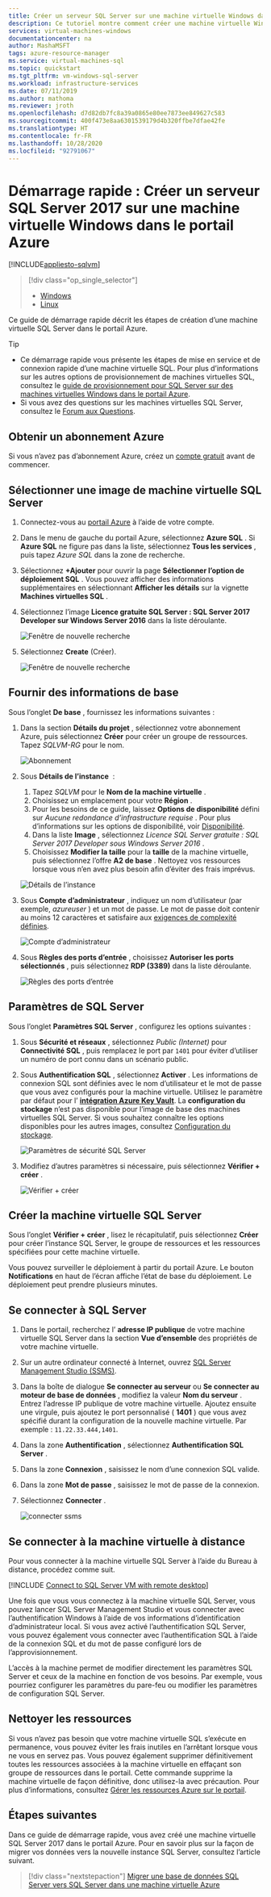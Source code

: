 ```yaml
---
title: Créer un serveur SQL Server sur une machine virtuelle Windows dans le portail Azure | Microsoft Docs
description: Ce tutoriel montre comment créer une machine virtuelle Windows avec SQL Server 2017 dans le portail Azure.
services: virtual-machines-windows
documentationcenter: na
author: MashaMSFT
tags: azure-resource-manager
ms.service: virtual-machines-sql
ms.topic: quickstart
ms.tgt_pltfrm: vm-windows-sql-server
ms.workload: infrastructure-services
ms.date: 07/11/2019
ms.author: mathoma
ms.reviewer: jroth
ms.openlocfilehash: d7d82db7fc8a39a0865e80ee7873ee849627c583
ms.sourcegitcommit: 400f473e8aa6301539179d4b320ffbe7dfae42fe
ms.translationtype: HT
ms.contentlocale: fr-FR
ms.lasthandoff: 10/28/2020
ms.locfileid: "92791067"
---
```

# <a name="quickstart-create-sql-server-2017-on-a-windows-virtual-machine-in-the-azure-portal"></a>Démarrage rapide : Créer un serveur SQL Server 2017 sur une machine virtuelle Windows dans le portail Azure

[!INCLUDE[appliesto-sqlvm](../../includes/appliesto-sqlvm.md)]


> [!div class="op_single_selector"]
> * [Windows](sql-vm-create-portal-quickstart.md)
> * [Linux](../linux/sql-vm-create-portal-quickstart.md)

Ce guide de démarrage rapide décrit les étapes de création d’une machine virtuelle SQL Server dans le portail Azure.


  > [!TIP]
  > - Ce démarrage rapide vous présente les étapes de mise en service et de connexion rapide d’une machine virtuelle SQL. Pour plus d’informations sur les autres options de provisionnement de machines virtuelles SQL, consultez le [guide de provisionnement pour SQL Server sur des machines virtuelles Windows dans le portail Azure](create-sql-vm-portal.md).
  > - Si vous avez des questions sur les machines virtuelles SQL Server, consultez le [Forum aux Questions](frequently-asked-questions-faq.md).

## <a name="get-an-azure-subscription"></a><a id="subscription"></a> Obtenir un abonnement Azure

Si vous n’avez pas d’abonnement Azure, créez un [compte gratuit](https://azure.microsoft.com/free/?WT.mc_id=A261C142F) avant de commencer.

## <a name="select-a-sql-server-vm-image"></a><a id="select"></a> Sélectionner une image de machine virtuelle SQL Server

1. Connectez-vous au [portail Azure](https://portal.azure.com) à l’aide de votre compte.

1. Dans le menu de gauche du portail Azure, sélectionnez **Azure SQL** . Si **Azure SQL** ne figure pas dans la liste, sélectionnez **Tous les services** , puis tapez *Azure SQL* dans la zone de recherche.
1. Sélectionnez **+Ajouter** pour ouvrir la page **Sélectionner l’option de déploiement SQL** . Vous pouvez afficher des informations supplémentaires en sélectionnant **Afficher les détails** sur la vignette **Machines virtuelles SQL** .
1. Sélectionnez l’image **Licence gratuite SQL Server : SQL Server 2017 Developer sur Windows Server 2016** dans la liste déroulante.

   ![Fenêtre de nouvelle recherche](./media/sql-vm-create-portal-quickstart/select-sql-2017-vm-image.png)

1. Sélectionnez **Create** (Créer).

   ![Fenêtre de nouvelle recherche](./media/sql-vm-create-portal-quickstart/create-sql-2017-vm-image.png)

## <a name="provide-basic-details"></a><a id="configure"></a> Fournir des informations de base

Sous l’onglet **De base** , fournissez les informations suivantes :

1. Dans la section **Détails du projet** , sélectionnez votre abonnement Azure, puis sélectionnez **Créer** pour créer un groupe de ressources. Tapez _SQLVM-RG_ pour le nom.

   ![Abonnement](./media/sql-vm-create-portal-quickstart/basics-project-details.png)

1. Sous **Détails de l’instance**  :
    1. Tapez _SQLVM_ pour le **Nom de la machine virtuelle** . 
    1. Choisissez un emplacement pour votre **Région** . 
    1. Pour les besoins de ce guide, laissez **Options de disponibilité** défini sur _Aucune redondance d’infrastructure requise_ . Pour plus d’informations sur les options de disponibilité, voir [Disponibilité](../../../virtual-machines/availability.md). 
    1. Dans la liste **Image** , sélectionnez _Licence SQL Server gratuite : SQL Server 2017 Developer sous Windows Server 2016_ . 
    1. Choisissez **Modifier la taille** pour la **taille** de la machine virtuelle, puis sélectionnez l’offre **A2 de base** . Nettoyez vos ressources lorsque vous n’en avez plus besoin afin d’éviter des frais imprévus. 

   ![Détails de l’instance](./media/sql-vm-create-portal-quickstart/basics-instance-details.png)

1. Sous **Compte d’administrateur** , indiquez un nom d’utilisateur (par exemple, _azureuser_ ) et un mot de passe. Le mot de passe doit contenir au moins 12 caractères et satisfaire aux [exigences de complexité définies](../../../virtual-machines/windows/faq.md#what-are-the-password-requirements-when-creating-a-vm).

   ![Compte d’administrateur](./media/sql-vm-create-portal-quickstart/basics-administrator-account.png)

1. Sous **Règles des ports d’entrée** , choisissez **Autoriser les ports sélectionnés** , puis sélectionnez **RDP (3389)** dans la liste déroulante. 

   ![Règles des ports d’entrée](./media/sql-vm-create-portal-quickstart/basics-inbound-port-rules.png)

## <a name="sql-server-settings"></a>Paramètres de SQL Server

Sous l’onglet **Paramètres SQL Server** , configurez les options suivantes :

1. Sous **Sécurité et réseaux** , sélectionnez _Public (Internet)_ pour **Connectivité SQL** , puis remplacez le port par `1401` pour éviter d’utiliser un numéro de port connu dans un scénario public. 
1. Sous **Authentification SQL** , sélectionnez **Activer** . Les informations de connexion SQL sont définies avec le nom d’utilisateur et le mot de passe que vous avez configurés pour la machine virtuelle. Utilisez le paramètre par défaut pour l’ [**intégration Azure Key Vault**](azure-key-vault-integration-configure.md). La **configuration du stockage** n’est pas disponible pour l’image de base des machines virtuelles SQL Server. Si vous souhaitez connaître les options disponibles pour les autres images, consultez [Configuration du stockage](storage-configuration.md#new-vms).  

   ![Paramètres de sécurité SQL Server](./media/sql-vm-create-portal-quickstart/sql-server-settings.png)


1. Modifiez d’autres paramètres si nécessaire, puis sélectionnez **Vérifier + créer** . 

   ![Vérifier + créer](./media/sql-vm-create-portal-quickstart/review-create.png)


## <a name="create-the-sql-server-vm"></a>Créer la machine virtuelle SQL Server

Sous l’onglet **Vérifier + créer** , lisez le récapitulatif, puis sélectionnez **Créer** pour créer l’instance SQL Server, le groupe de ressources et les ressources spécifiées pour cette machine virtuelle.

Vous pouvez surveiller le déploiement à partir du portail Azure. Le bouton **Notifications** en haut de l’écran affiche l’état de base du déploiement. Le déploiement peut prendre plusieurs minutes. 

## <a name="connect-to-sql-server"></a>Se connecter à SQL Server

1. Dans le portail, recherchez l’ **adresse IP publique** de votre machine virtuelle SQL Server dans la section **Vue d’ensemble** des propriétés de votre machine virtuelle.

1. Sur un autre ordinateur connecté à Internet, ouvrez [SQL Server Management Studio (SSMS)](/sql/ssms/download-sql-server-management-studio-ssms).


1. Dans la boîte de dialogue **Se connecter au serveur** ou **Se connecter au moteur de base de données** , modifiez la valeur **Nom du serveur** . Entrez l’adresse IP publique de votre machine virtuelle. Ajoutez ensuite une virgule, puis ajoutez le port personnalisé ( **1401** ) que vous avez spécifié durant la configuration de la nouvelle machine virtuelle. Par exemple : `11.22.33.444,1401`.

1. Dans la zone **Authentification** , sélectionnez **Authentification SQL Server** .

1. Dans la zone **Connexion** , saisissez le nom d’une connexion SQL valide.

1. Dans la zone **Mot de passe** , saisissez le mot de passe de la connexion.

1. Sélectionnez **Connecter** .

    ![connecter ssms](./media/sql-vm-create-portal-quickstart/ssms-connect.png)

## <a name="log-in-to-the-vm-remotely"></a><a id="remotedesktop"></a> Se connecter à la machine virtuelle à distance

Pour vous connecter à la machine virtuelle SQL Server à l’aide du Bureau à distance, procédez comme suit.

[!INCLUDE [Connect to SQL Server VM with remote desktop](../../../../includes/virtual-machines-sql-server-remote-desktop-connect.md)]

Une fois que vous vous connectez à la machine virtuelle SQL Server, vous pouvez lancer SQL Server Management Studio et vous connecter avec l’authentification Windows à l’aide de vos informations d’identification d’administrateur local. Si vous avez activé l’authentification SQL Server, vous pouvez également vous connecter avec l’authentification SQL à l’aide de la connexion SQL et du mot de passe configuré lors de l’approvisionnement.

L’accès à la machine permet de modifier directement les paramètres SQL Server et ceux de la machine en fonction de vos besoins. Par exemple, vous pourriez configurer les paramètres du pare-feu ou modifier les paramètres de configuration SQL Server.

## <a name="clean-up-resources"></a>Nettoyer les ressources

Si vous n’avez pas besoin que votre machine virtuelle SQL s’exécute en permanence, vous pouvez éviter les frais inutiles en l’arrêtant lorsque vous ne vous en servez pas. Vous pouvez également supprimer définitivement toutes les ressources associées à la machine virtuelle en effaçant son groupe de ressources dans le portail. Cette commande supprime la machine virtuelle de façon définitive, donc utilisez-la avec précaution. Pour plus d’informations, consultez [Gérer les ressources Azure sur le portail](../../../azure-resource-manager/management/manage-resource-groups-portal.md).


## <a name="next-steps"></a>Étapes suivantes

Dans ce guide de démarrage rapide, vous avez créé une machine virtuelle SQL Server 2017 dans le portail Azure. Pour en savoir plus sur la façon de migrer vos données vers la nouvelle instance SQL Server, consultez l’article suivant.

> [!div class="nextstepaction"]
> [Migrer une base de données SQL Server vers SQL Server dans une machine virtuelle Azure](migrate-to-vm-from-sql-server.md)
